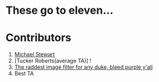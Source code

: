 # These go to eleven...

# Contributors
1. [Michael Stewart](https://hcientist.com)
3. [Tucker Roberts(average TA)] !
1. [The raddest image filter for any duke, bleed purple y'all](https://madi.fi)
1. Best TA
